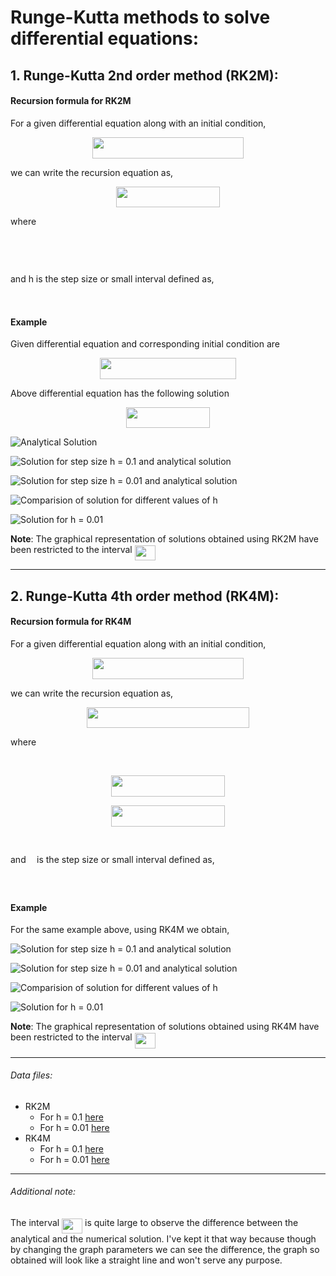 # Runge-Kutta methods to solve differential equations:

## 1. Runge-Kutta 2nd order method (RK2M):
#### Recursion formula for RK2M

For a given differential equation along with an initial condition,
<p align="center"><img src="/DEQ/RKM/tex/054908681de2467556fc61948104977c.svg?invert_in_darkmode&sanitize=true" align=middle width=241.50246284999997pt height=33.81208709999999pt/></p>

we can write the recursion equation as,
<p align="center"><img src="/DEQ/RKM/tex/ce4da55fc720cbad77b18da95c1dffa0.svg?invert_in_darkmode&sanitize=true" align=middle width=166.9188708pt height=33.81208709999999pt/></p>
where 
<p align="center"><img src="/DEQ/RKM/tex/0afe3f5efbf90cb9a77d2b669fbc5f55.svg?invert_in_darkmode&sanitize=true" align=middle width=97.68075735pt height=16.438356pt/></p> 
<p align="center"><img src="/DEQ/RKM/tex/05cf2f150ee29d1b49b11fddd1410ce2.svg?invert_in_darkmode&sanitize=true" align=middle width=215.11411019999997pt height=16.438356pt/></p>
and h is the step size or small interval defined as,
<p align="center"><img src="/DEQ/RKM/tex/3b5d068f9cbd98226faf7e1c9a02318e.svg?invert_in_darkmode&sanitize=true" align=middle width=217.1358354pt height=17.74618065pt/></p>

#### Example
Given differential equation and corresponding initial condition are 
<p align="center"><img src="/DEQ/RKM/tex/81c3242907286b19801e96f9c0484ff0.svg?invert_in_darkmode&sanitize=true" align=middle width=217.65536924999998pt height=33.81208709999999pt/></p>

Above differential equation has the following solution
<p align="center"><img src="/DEQ/RKM/tex/3cc3f3e52689e0786a120f012a7264b1.svg?invert_in_darkmode&sanitize=true" align=middle width=133.27930439999997pt height=32.990165999999995pt/></p>

![Analytical Solution](analytical.png)

![Solution for step size h = 0.1 and analytical solution](rkm21.png)

![Solution for step size h = 0.01 and analytical solution](rkm22.png)

![Comparision of solution for different values of h](rkm2_comparision.png)

![Solution for h = 0.01](rkm2.png)


**Note**: The graphical representation of solutions obtained using RK2M have been restricted to the interval <img src="/DEQ/RKM/tex/acf5ce819219b95070be2dbeb8a671e9.svg?invert_in_darkmode&sanitize=true" align=middle width=32.87674994999999pt height=24.65753399999998pt/>

---

## 2. Runge-Kutta 4th order method (RK4M):
#### Recursion formula for RK4M

For a given differential equation along with an initial condition,
<p align="center"><img src="/DEQ/RKM/tex/59fe0e93f16ee5561686b0b60bd218ee.svg?invert_in_darkmode&sanitize=true" align=middle width=241.50246284999997pt height=33.81208709999999pt/></p>

we can write the recursion equation as,
<p align="center"><img src="/DEQ/RKM/tex/7dd6cfb61f6b7782273dac807ecb77e5.svg?invert_in_darkmode&sanitize=true" align=middle width=260.24064825pt height=33.81208709999999pt/></p>

where 
<p align="center"><img src="/DEQ/RKM/tex/bcbc63e759f8bd6e493188c1233c0f24.svg?invert_in_darkmode&sanitize=true" align=middle width=97.68075735pt height=16.438356pt/></p>
<p align="center"><img src="/DEQ/RKM/tex/74f2201adb343c374815ee9b12a25573.svg?invert_in_darkmode&sanitize=true" align=middle width=182.1501pt height=33.81208709999999pt/></p>
<p align="center"><img src="/DEQ/RKM/tex/f9785f5da4f6e868b926131bc4c031b9.svg?invert_in_darkmode&sanitize=true" align=middle width=182.1501pt height=33.81208709999999pt/></p>
<p align="center"><img src="/DEQ/RKM/tex/96ab6f263b32059420f30c5d9472e95e.svg?invert_in_darkmode&sanitize=true" align=middle width=174.25975379999997pt height=16.438356pt/></p>

and <img src="/DEQ/RKM/tex/2ad9d098b937e46f9f58968551adac57.svg?invert_in_darkmode&sanitize=true" align=middle width=9.47111549999999pt height=22.831056599999986pt/> is the step size or small interval defined as,
<p align="center"><img src="/DEQ/RKM/tex/3b5d068f9cbd98226faf7e1c9a02318e.svg?invert_in_darkmode&sanitize=true" align=middle width=217.1358354pt height=17.74618065pt/></p>

#### Example 
For the same example above, using RK4M we obtain,

![Solution for step size h = 0.1 and analytical solution](rkm41.png)

![Solution for step size h = 0.01 and analytical solution](rkm42.png)

![Comparision of solution for different values of h](rkm4_comparision.png)

![Solution for h = 0.01](rkm4.png)

**Note**: The graphical representation of solutions obtained using RK4M have been restricted to the interval <img src="/DEQ/RKM/tex/acf5ce819219b95070be2dbeb8a671e9.svg?invert_in_darkmode&sanitize=true" align=middle width=32.87674994999999pt height=24.65753399999998pt/>

---

###### Data files:
- RK2M
    - For h = 0.1 [here](rkm21.txt)
    - For h = 0.01 [here](rkm22.txt)
- RK4M
    - For h = 0.1 [here](rkm41.txt)
    - For h = 0.01 [here](rkm42.txt)

---

###### Additional note:
The interval <img src="/DEQ/RKM/tex/acf5ce819219b95070be2dbeb8a671e9.svg?invert_in_darkmode&sanitize=true" align=middle width=32.87674994999999pt height=24.65753399999998pt/> is quite large to observe the difference between the analytical and the numerical solution. I've kept it that way because though by changing the graph parameters we can see the difference, the graph so obtained will look like a straight line and won't serve any purpose.
